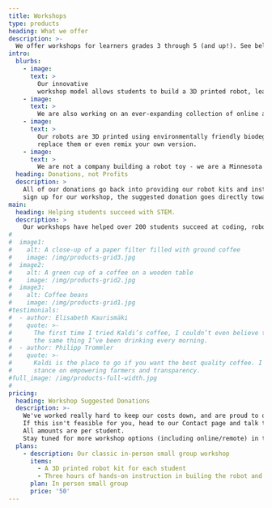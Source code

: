 ```yaml
---
title: Workshops
type: products
heading: What we offer
description: >-
  We offer workshops for learners grades 3 through 5 (and up!). See below for more information.
intro:
  blurbs:
    - image: 
      text: >
        Our innovative 
        workshop model allows students to build a 3D printed robot, learn to code in Python, and then learn how to code the robot they built - and they get to keep the robot at the end!
    - image: 
      text: >
        We are also working on an ever-expanding collection of online and interactive workshop content so we can work with distance learning/remote students. We combine workshop content from several different media (interactive coding, hands-on building, online video and games, and even comic books!) to engage as many learners as possible.
    - image: 
      text: >
        Our robots are 3D printed using environmentally friendly biodegradable PLA plastic made from corn starch, not fossil fuels. The plastic can be recycled at the end of its life, and all of our designs are freely available online (see our Resources page), so you can 
        replace them or even remix your own version.
    - image:
      text: >
        We are not a company building a robot toy - we are a Minnesota based 501(c)(3) education non-profit. We partner with many different organizations, and will come to you to offer our workshop at very low cost. 
  heading: Donations, not Profits
  description: >
    All of our donations go back into providing our robot kits and instructional materials as cheaply as possible, and we rely on grants to cover our operational costs. Know that whe you 
    sign up for our workshop, the suggested donation goes directly toward providing the robots that your students will take home.
main:
  heading: Helping students succeed with STEM.
  description: >
    Our workshops have helped over 200 students succeed at coding, robotics, and engineering. We have worked with Girl Scout troops, classrooms, teacher groups, and even birthday parties! 
#
#  image1:
#    alt: A close-up of a paper filter filled with ground coffee
#    image: /img/products-grid3.jpg
#  image2:
#    alt: A green cup of a coffee on a wooden table
#    image: /img/products-grid2.jpg
#  image3:
#    alt: Coffee beans
#    image: /img/products-grid1.jpg
#testimonials:
#  - author: Elisabeth Kaurismäki
#    quote: >-
#      The first time I tried Kaldi’s coffee, I couldn’t even believe that was
#      the same thing I’ve been drinking every morning.
#  - author: Philipp Trommler
#    quote: >-
#      Kaldi is the place to go if you want the best quality coffee. I love their
#      stance on empowering farmers and transparency.
#full_image: /img/products-full-width.jpg
#
pricing:
  heading: Workshop Suggested Donations
  description: >-
    We've worked really hard to keep our costs down, and are proud to offer our 3 hour in person workshop, which includes the robot kit, for a low suggested donation per student. 
    If this isn't feasible for you, head to our Contact page and talk to us about it. We can probably work something out! 
    All amounts are per student. 
    Stay tuned for more workshop options (including online/remote) in the near future!
  plans:
    - description: Our classic in-person small group workshop
      items:
        - A 3D printed robot kit for each student
        - Three hours of hands-on instruction in builing the robot and coding in Python
      plan: In person small group
      price: '50'
---
```



